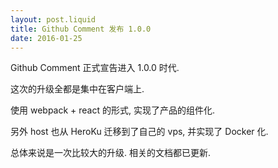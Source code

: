 ```yaml
---
layout: post.liquid
title: Github Comment 发布 1.0.0
date: 2016-01-25
---
```


Github Comment 正式宣告进入 1.0.0 时代.

这次的升级全都是集中在客户端上.

使用 webpack + react 的形式, 实现了产品的组件化.

另外 host 也从 HeroKu 迁移到了自己的 vps, 并实现了 Docker 化.

总体来说是一次比较大的升级. 相关的文档都已更新.
